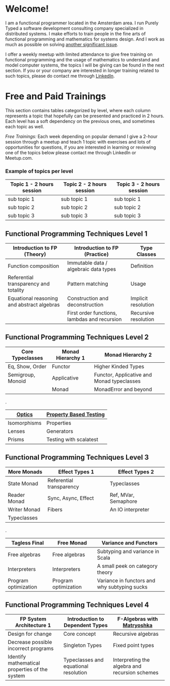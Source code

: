---
---

Welcome!
=================

I am a functional programmer located in the Amsterdam area. I run Purely Typed a software development consulting company specialized in distributed systems. I make efforts to train people in the fine arts of functional programming and mathematics for systems design.  And I work as much as possible on solving [another significant issue](https://medium.com/@franciscoarmburo/decision-systems-a-critical-challenge-be4bb1434fd1).

I offer a weekly meetup with limited attendance to give free training on functional programming and the usage of mathematics to understand and model computer systems, the topics I will be giving can be found in the next section. If you or your company are interested in longer training related to such topics, please do contact me through [LinkedIn](https://www.linkedin.com/in/francisco-miguel-ar%C3%A1mburo-torres-0a340485/).

Free and Paid Trainings
=======================

This section contains tables categorized by level, where each column represents a topic that hopefully can be presented and practiced in 2 hours. Each level has a soft dependency on the previous ones, and sometimes each topic as well.

*Free Trainings:* Each week depending on popular demand I give a 2-hour session through a meetup and teach 1 topic with exercises and lots of opportunities for questions, if you are interested in learning or reviewing one of the topics below please contact me through LinkedIn or Meetup.com.

### Example of topics per level

| Topic 1 - 2 hours session | Topic 2 - 2 hours session | Topic 3 - 2 hours session |
| --------- | --------- | --------- |
| sub topic 1 | sub topic 1 | sub topic 1 |
| sub topic 2 | sub topic 2 | sub topic 2 |
| sub topic 3 | sub topic 3 | sub topic 3 |

Functional Programming Techniques Level 1
----------

| Introduction to FP (Theory) | Introduction to FP (Practice) | Type Classes |
| --------------------------- | ----------------------------- | ------------ |
| Function composition | Immutable data / algebraic data types | Definition |
| Referential transparency and totality | Pattern matching | Usage |
| Equational reasoning and abstract algebras | Construction and deconstruction | Implicit resolution |
| | First order functions, lambdas and recursion | Recursive resolution |

Functional Programming Techniques Level 2
----------

| Core Typeclasses | Monad Hierarchy 1 | Monad Hierarchy 2 |
| ---------------- | ----------------- | ----------------- |
| Eq, Show, Order  | Functor | Higher Kinded Types |
| Semigroup, Monoid | Applicative | Functor, Applicative and Monad typeclasses |
| | Monad | MonadError and beyond |

.

| [Optics](https://github.com/julien-truffaut/Monocle) | [Property Based Testing](https://www.scalacheck.org/) |
| - | - |
| Isomorphisms | Properties |
| Lenses | Generators |
| Prisms | Testing with scalatest |


Functional Programming Techniques Level 3
----------

| More Monads | Effect Types 1 | Effect Types 2 |
| - | - | - |
| State Monad | Referential transparency | Typeclasses |
| Reader Monad | Sync, Async, Effect | Ref, MVar, Semaphore |
| Writer Monad | Fibers | An IO interpreter |
| Typeclasses | | |

.

| Tagless Final | Free Monad | Variance and Functors |
| - | - | - |
| Free algebras | Free algebras | Subtyping and variance in Scala |
| Interpreters | Interpreters | A small peek on category theory |
| Program optimization | Program optimization | Variance in functors and why subtyping sucks |

Functional Programming Techniques Level 4
----------

| FP System Architecture 1 | Introduction to Dependent Types | F-Algebras with [Matryoshka](https://github.com/slamdata/matryoshka) |
| - | - | - |
| Design for change | Core concept | Recursive algebras |
| Decrease possible incorrect programs | Singleton Types | Fixed point types |
| Identify mathematical properties of the system | Typeclasses and equational resolution | Interpreting the algebra and recursion schemes |
